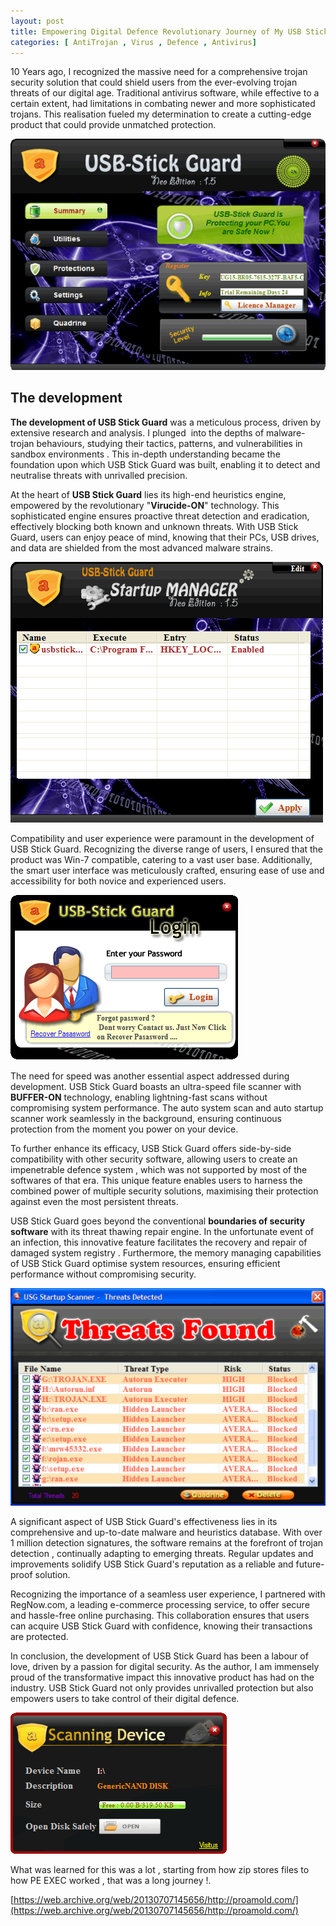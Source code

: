 ```yaml
---
layout: post
title: Empowering Digital Defence Revolutionary Journey of My USB Stick Guard (2012)
categories: [ AntiTrojan , Virus , Defence , Antivirus]
---
```


10 Years ago, I recognized the massive need for a comprehensive trojan security solution that could shield users from the ever-evolving trojan threats of our digital age. Traditional antivirus software, while effective to a certain extent, had limitations in combating newer and more sophisticated trojans. This realisation fueled my determination to create a cutting-edge product that could provide unmatched protection.

![](/images/usb_stick_guard.png) 


## The development


**The development of USB Stick Guard** was a meticulous process, driven by extensive research and analysis. I plunged  into the depths of malware-trojan behaviours, studying their tactics, patterns, and vulnerabilities in sandbox environments . This in-depth understanding became the foundation upon which USB Stick Guard was built, enabling it to detect and neutralise threats with unrivalled precision.

At the heart of **USB Stick Guard** lies its high-end heuristics engine, empowered by the revolutionary "**Virucide-ON**" technology. This sophisticated engine ensures proactive threat detection and eradication, effectively blocking both known and unknown threats. With USB Stick Guard, users can enjoy peace of mind, knowing that their PCs, USB drives, and data are shielded from the most advanced malware strains.


![](/images/usb_stick_guard1.png) 

Compatibility and user experience were paramount in the development of USB Stick Guard. Recognizing the diverse range of users, I ensured that the product was Win-7 compatible, catering to a vast user base. Additionally, the smart user interface was meticulously crafted, ensuring ease of use and accessibility for both novice and experienced users.

![](/images/usb_stick_guard2.png) 

The need for speed was another essential aspect addressed during development. USB Stick Guard boasts an ultra-speed file scanner with **BUFFER-ON** technology, enabling lightning-fast scans without compromising system performance. The auto system scan and auto startup scanner work seamlessly in the background, ensuring continuous protection from the moment you power on your device.

To further enhance its efficacy, USB Stick Guard offers side-by-side compatibility with other security software, allowing users to create an impenetrable defence system , which was not supported by most of the softwares of that era. This unique feature enables users to harness the combined power of multiple security solutions, maximising their protection against even the most persistent threats.

USB Stick Guard goes beyond the conventional **boundaries of security software** with its threat thawing repair engine. In the unfortunate event of an infection, this innovative feature facilitates the recovery and repair of damaged system registry . Furthermore, the memory managing capabilities of USB Stick Guard optimise system resources, ensuring efficient performance without compromising security.

![](/images/usb_stick_guard3.png) 

A significant aspect of USB Stick Guard's effectiveness lies in its comprehensive and up-to-date malware and heuristics database. With over 1 million detection signatures, the software remains at the forefront of trojan detection , continually adapting to emerging threats. Regular updates and improvements solidify USB Stick Guard's reputation as a reliable and future-proof solution.

Recognizing the importance of a seamless user experience, I partnered with RegNow.com, a leading e-commerce processing service, to offer secure and hassle-free online purchasing. This collaboration ensures that users can acquire USB Stick Guard with confidence, knowing their transactions are protected.

In conclusion, the development of USB Stick Guard has been a labour of love, driven by a passion for digital security. As the author, I am immensely proud of the transformative impact this innovative product has had on the industry. USB Stick Guard not only provides unrivalled protection but also empowers users to take control of their digital defence.

![](/images/usb_stick_guard4.png) 

What was learned for this was a lot , starting from how zip stores files to how PE EXEC worked , that was a long journey !.

[https://web.archive.org/web/20130707145656/http://proamold.com/](https://web.archive.org/web/20130707145656/http://proamold.com/)
